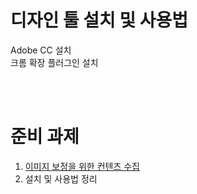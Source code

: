 ﻿# 디자인 툴 설치 및 사용법
Adobe CC 설치 <br/>
크롬 확장 플러그인 설치 <br/>

<br/><br/>

# 준비 과제
1. [이미지 보정을 위한 컨텐츠 수집](https://unsplash.com)
2. 설치 및 사용법 정리